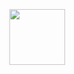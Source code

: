 <img src="https://user-images.githubusercontent.com/26792286/78236473-3bb10f80-7504-11ea-86b2-7523a20fcdb9.png" style="width: 100px;">